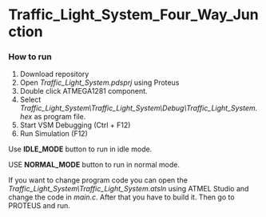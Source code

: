 # Traffic_Light_System_Four_Way_Junction

### How to run

1. Download repository
2. Open *Traffic_Light_System.pdsprj* using Proteus
3. Double click ATMEGA1281 component.
4. Select *Traffic_Light_System\Traffic_Light_System\Debug\Traffic_Light_System.hex* as program file.
5. Start VSM Debugging (Ctrl + F12)
6. Run Simulation (F12)

Use **IDLE_MODE** button to run in idle mode.

USE **NORMAL_MODE** button to run in normal mode.

If you want to change program code you can open the *Traffic_Light_System\Traffic_Light_System.atsln* using ATMEL Studio and change the code in *main.c*. After that you have to build it. Then go to PROTEUS and run.
